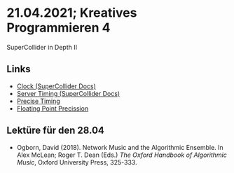 # 21.04.2021; Kreatives Programmieren 4

SuperCollider in Depth II

## Links

* [Clock (SuperCollider Docs)](https://doc.sccode.org/Classes/Clock.html)
* [Server Timing (SuperCollider Docs)](https://doc.sccode.org/Guides/ServerTiming.html)
* [Precise Timing](https://composerprogrammer.com/teaching/supercollider/sctutorial/8.1%20Precise%20Timing%20in%20SC.html)
* [Floating Point Precission](https://blog.demofox.org/2017/11/21/floating-point-precision/)


## Lektüre für den 28.04

* Ogborn, David (2018). Network Music and the Algorithmic Ensemble. In Alex McLean; Roger T. Dean (Eds.) *The Oxford Handbook of Algorithmic Music*, Oxford University Press, 325-333.
